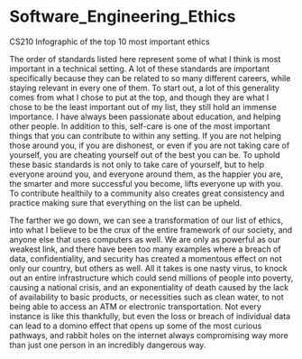 # Software_Engineering_Ethics
CS210 Infographic of the top 10 most important ethics

The order of standards listed here represent some of what I think is most important in a technical setting. A lot of these standards are important specifically because they can be related to so many different careers, while staying relevant in every one of them. To start out, a lot of this generality comes from what I chose to put at the top, and though they are what I chose to be the least important out of my list, they still hold an immense importance. I have always been passionate about education, and helping other people. In addition to this, self-care is one of the most important things that you can contribute to within any setting. If you are not helping those around you, if you are dishonest, or even if you are not taking care of yourself, you are cheating yourself out of the best you can be. To uphold these basic standards is not only to take care of yourself, but to help everyone around you, and everyone around them, as the happier you are, the smarter and more successful you become, lifts everyone up with you. To contribute healthily to a community also creates great consistency and practice making sure that everything on the list can be upheld.  

The farther we go down, we can see a transformation of our list of ethics, into what I believe to be the crux of the entire framework of our society, and anyone else that uses computers as well. We are only as powerful as our weakest link, and there have been too many examples where a breach of data, confidentiality, and security has created a momentous effect on not only our country, but others as well. All it takes is one nasty virus, to knock out an entire infrastructure which could send millions of people into poverty, causing a national crisis, and an exponentiality of death caused by the lack of availability to basic products, or necessities such as clean water, to not being able to access an ATM or electronic transportation. Not every instance is like this thankfully, but even the loss or breach of individual data can lead to a domino effect that opens up some of the most curious pathways, and rabbit holes on the internet always compromising way more than just one person in an incredibly dangerous way. 
